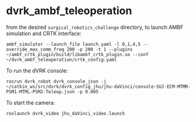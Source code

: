 # dvrk_ambf_teleoperation

from the desired `surgical_robotics_challenge` directory, to launch AMBF simulation and CRTK interface:
```
ambf_simulator --launch_file launch.yaml -l 0,1,4,5 --override_max_comm_freq 200 -p 200 -t 1 --plugins ~/ambf_crtk_plugin/build/libambf_crtk_plugin.so --conf ~/dvrk_ambf_teleoperation/crtk_config.yaml
```

To run the dVRK console:
```
rosrun dvrk_robot dvrk_console_json -j ~/catkin_ws/src/dvrk/dvrk_config_jhu/jhu-daVinci/console-SUJ-ECM-MTMR-PSM1-MTML-PSM2-Teleop.json -p 0.005
```

To start the camera:
```
roslaunch dvrk_video jhu_daVinci_video.launch 
```